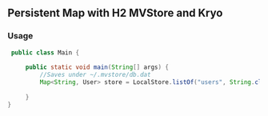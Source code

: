 ## Persistent Map with H2 MVStore and Kryo ###

### Usage ###
```java
 public class Main {
 
     public static void main(String[] args) {
         //Saves under ~/.mvstore/db.dat
         Map<String, User> store = LocalStore.listOf("users", String.class, User.class);
         
     }
}
```